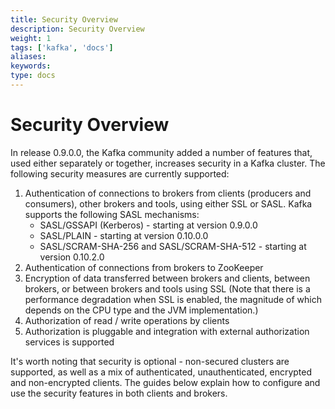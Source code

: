 ```yaml
---
title: Security Overview
description: Security Overview
weight: 1
tags: ['kafka', 'docs']
aliases: 
keywords: 
type: docs
---
```


# Security Overview

In release 0.9.0.0, the Kafka community added a number of features that, used either separately or together, increases security in a Kafka cluster. The following security measures are currently supported: 

  1. Authentication of connections to brokers from clients (producers and consumers), other brokers and tools, using either SSL or SASL. Kafka supports the following SASL mechanisms: 
     * SASL/GSSAPI (Kerberos) - starting at version 0.9.0.0
     * SASL/PLAIN - starting at version 0.10.0.0
     * SASL/SCRAM-SHA-256 and SASL/SCRAM-SHA-512 - starting at version 0.10.2.0
  2. Authentication of connections from brokers to ZooKeeper
  3. Encryption of data transferred between brokers and clients, between brokers, or between brokers and tools using SSL (Note that there is a performance degradation when SSL is enabled, the magnitude of which depends on the CPU type and the JVM implementation.)
  4. Authorization of read / write operations by clients
  5. Authorization is pluggable and integration with external authorization services is supported

It's worth noting that security is optional - non-secured clusters are supported, as well as a mix of authenticated, unauthenticated, encrypted and non-encrypted clients. The guides below explain how to configure and use the security features in both clients and brokers. 
